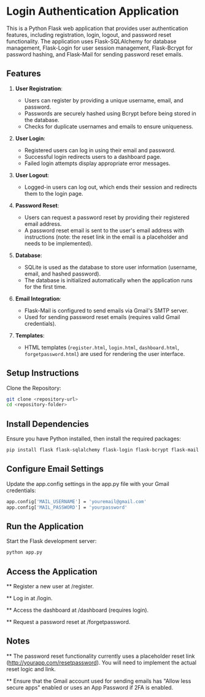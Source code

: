 # Login Authentication Application

This is a Python Flask web application that provides user authentication features, including registration, login, logout, and password reset functionality. The application uses Flask-SQLAlchemy for database management, Flask-Login for user session management, Flask-Bcrypt for password hashing, and Flask-Mail for sending password reset emails.

## Features

1. **User Registration**:
   - Users can register by providing a unique username, email, and password.
   - Passwords are securely hashed using Bcrypt before being stored in the database.
   - Checks for duplicate usernames and emails to ensure uniqueness.

2. **User Login**:
   - Registered users can log in using their email and password.
   - Successful login redirects users to a dashboard page.
   - Failed login attempts display appropriate error messages.

3. **User Logout**:
   - Logged-in users can log out, which ends their session and redirects them to the login page.

4. **Password Reset**:
   - Users can request a password reset by providing their registered email address.
   - A password reset email is sent to the user's email address with instructions (note: the reset link in the email is a placeholder and needs to be implemented).

5. **Database**:
   - SQLite is used as the database to store user information (username, email, and hashed password).
   - The database is initialized automatically when the application runs for the first time.

6. **Email Integration**:
   - Flask-Mail is configured to send emails via Gmail's SMTP server.
   - Used for sending password reset emails (requires valid Gmail credentials).

7. **Templates**:
   - HTML templates (`register.html`, `login.html`, `dashboard.html`, `forgetpassword.html`) are used for rendering the user interface.

## Setup Instructions

Clone the Repository:
   ```bash
   git clone <repository-url>
   cd <repository-folder>
   ```
## Install Dependencies

Ensure you have Python installed, then install the required packages:

```bash
pip install flask flask-sqlalchemy flask-login flask-bcrypt flask-mail
```
## Configure Email Settings

Update the app.config settings in the app.py file with your Gmail credentials:

```bash
app.config['MAIL_USERNAME'] = 'youremail@gmail.com'
app.config['MAIL_PASSWORD'] = 'yourpassword'
```
## Run the Application

Start the Flask development server:

```bash
python app.py
```
## Access the Application

  ** Register a new user at /register.

  ** Log in at /login.

  ** Access the dashboard at /dashboard (requires login).

  ** Request a password reset at /forgetpassword.

## Notes

  ** The password reset functionality currently uses a placeholder reset link (http://yourapp.com/resetpassword). You will need to implement the actual reset logic and link.

  ** Ensure that the Gmail account used for sending emails has "Allow less secure apps" enabled or uses an App Password if 2FA is enabled.
